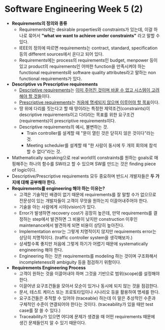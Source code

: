# Software Engineering Week 5 (2)

* **Requirements의 정의와 종류**
  * Requirements에는 desirable properties와 constraints가 있는데, 이걸 하나로 묶어서 **"what we want to achieve under constraints"** 라고 말할 수 있다.
  * IEEE의 정의에 따르면 requirements는 contract, standard, specification 등의 different sources에서 온다고 되어 있다.
  * Requirements에는 process의 requirements인 budget, menpower 등이 있고 product의 requirements인 어떠한 function을 만족시켜야 하는 functional requirements와 software quality attributes라고 말하는 non functional requirements가 있다.
* **Descriptive vs Prescriptive requirements**
  * <u>Descriptive requirements</u>는 <u>이미 주어진 것이며 바꿀 수 없고 시스템이 고려해야 할 것들</u>이다.
  * <u>Prescriptive requirements</u>는 <u>처음에 명세되지 않으며 이루어야 할 목표</u>이다.
  * 땅 위에 다리를 짓는다고 할 때 땅이라는 특정한 제약조건(constraints)이 descriptive requirements이고 다리라는 목표를 위한 요구조건(requirements)이 prescriptive requirements이다.
  * Descriptive requirements의 예시, 불변하는 것.
    * Train controller를 설계할 때 "문이 열린 것은 닫히지 않은 것이다"라는 것.
    * Meeting scheduler를 설계할 때 "한 사람이 동시에 두 개의 회의에 참석할 수 없다"라는 것.
* Mathematically speaking으로 real world의 constraints를 원하는 goals로 매핑해주는 하나의 함수를 SW라고 할 수 있으며 SW를 만드는 것은 finding piece of logic이다.
* Descriptive/Prescriptive requirements 모두 중요하며 반드시 개발자들은 **두 가지에 대해 공부해야 한다.**
* **Requirements를 engineering 해야 하는 이유는?**
  * 고객은 기술적인 배경이 없기 때문에 requirements를 잘 말할 수가 없으므로 전문성이 있는 개발자들이 고객이 무엇을 원하는지 이끌어내주어야 한다.
  * 기술을 아는 사람에게 시야(vision)가 있다.
  * Error가 발생하면 recovery cost가 굉장히 높은데, 만약 requirements를 결정하는 step에서 발견하면 그 비용이 낮지만 construction 이후인 maintenance에서 발견하게 되면 비용이 상당히 높아진다.
  * Implementation error는 그렇게 치명적이지 않지만 requirements error는 상당히 치명적이다. (traffic controller system을 생각해보자.)
  * 상세할수록 좋지만 처음에 그렇게 하기가 어렵기 때문에 systematically engineering 해야 한다.
  * Engineering 하는 것은 requirements를 modeling 하는 것이며 구조화해서 incompleteness와 ambiguity 등을 점검하기 위함이다.
* **Requirements Engineering Process**
  * 고객이 원하는 것을 이끌어내야 하며 그것을 기반으로 범위(scope)를 설정해야 한다.
  * 이끌어낸 요구조건들을 모아서 모순이 있거나 동시에 되지 않는 것을 점검한다.
  * 문서, 테스트 케이스 또는 프로토타입이나 시나리오 등을 활용하여 명세를 한다.
  * 요구조건들은 추적할 수 있어야 (traceable) 하는데 이 말은 추상적인 수준과 구체적인 수준이 연결되어야 한다는 것이다. (traceability가 있을 때만 test case를 잘 쓸 수 있다.)
  * Traceability가 있으면 어디에 문제가 생겼을 때 어떤 requirements 때문에 생긴 문제들인지 알 수 있기 때문이다.